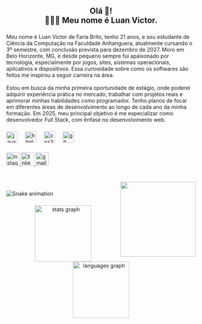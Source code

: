 <h2 align="center">Olá 👋! <br>👨🏾‍💻 Meu nome é Luan Victor.</h2>

###

<p align="left">Meu nome é Luan Victor de Faria Brito, tenho 21 anos, e sou estudante de Ciência da Computação na Faculdade Anhanguera, atualmente cursando o 3º semestre, com conclusão prevista para dezembro de 2027. Moro em Belo Horizonte, MG, e desde pequeno sempre fui apaixonado por tecnologia, especialmente por jogos, sites, sistemas operacionais, aplicativos e dispositivos. Essa curiosidade sobre como os softwares são feitos me inspirou a seguir carreira na área.<br><br>Estou em busca da minha primeira oportunidade de estágio, onde poderei adquirir experiência prática no mercado, trabalhar com projetos reais e aprimorar minhas habilidades como programador. Tenho planos de focar em diferentes áreas de desenvolvimento ao longo de cada ano da minha formação. Em 2025, meu principal objetivo é me especializar como desenvolvedor Full Stack, com ênfase no desenvolvimento web.</p>

###

<div align="left">
  <img src="https://cdn.jsdelivr.net/gh/devicons/devicon/icons/javascript/javascript-original.svg" height="30" alt="javascript logo"  />
  <img width="12" />
  <img src="https://cdn.jsdelivr.net/gh/devicons/devicon/icons/html5/html5-original.svg" height="30" alt="html5 logo"  />
  <img width="12" />
  <img src="https://cdn.jsdelivr.net/gh/devicons/devicon/icons/css3/css3-original.svg" height="30" alt="css3 logo"  />
  <img width="12" />
  <img src="https://cdn.jsdelivr.net/gh/devicons/devicon/icons/git/git-original.svg" height="30" alt="git logo"  />
</div>

###

<div align="left">
  <a href="https://www.instagram.com/luan_lvt/" target="_blank">
    <img src="https://img.shields.io/static/v1?message=Instagram&logo=instagram&label=&color=E4405F&logoColor=white&labelColor=&style=for-the-badge" height="35" alt="instagram logo"  />
  </a>
  <a href="https://www.linkedin.com/in/luan-victor-682585213/" target="_blank">
    <img src="https://img.shields.io/static/v1?message=LinkedIn&logo=linkedin&label=&color=0077B5&logoColor=white&labelColor=&style=for-the-badge" height="35" alt="linkedin logo"  />
  </a>
  <a href="Luanvct2003@gmail.com" target="_blank">
    <img src="https://img.shields.io/static/v1?message=Gmail&logo=gmail&label=&color=D14836&logoColor=white&labelColor=&style=for-the-badge" height="35" alt="gmail logo"  />
  </a>
</div>

###

<br clear="both">

<img align="right" height="200" src="https://i.gifer.com/HHq9.gif"  />

###

<img src="https://raw.githubusercontent.com/luanvictorfb/luanvictorfb/output/snake.svg" alt="Snake animation" />

###

<div align="center">
  <img src="https://github-readme-stats.vercel.app/api?username=luanvictorfb&locale=pt-br&hide_title=false&hide_rank=false&show_icons=true&include_all_commits=true&count_private=true&disable_animations=false&theme=dracula&locale=en&hide_border=false&order=1" height="150" alt="stats graph"  />
  <img src="https://github-readme-stats.vercel.app/api/top-langs?username=luanvictorfb&locale=pt-br&hide_title=false&layout=compact&card_width=320&langs_count=5&theme=dracula&hide_border=false&order=2" height="150" alt="languages graph"  />
</div>

###